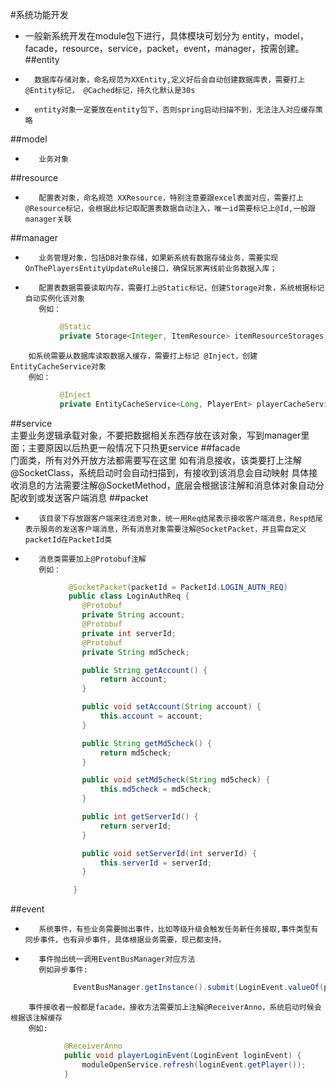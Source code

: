 #系统功能开发
-    一般新系统开发在module包下进行，具体模块可划分为 entity，model，facade，resource，service，packet，event，manager，按需创建。
##entity
-       数据库存储对象，命名规范为XXEntity,定义好后会自动创建数据库表，需要打上@Entity标记， @Cached标记，持久化默认是30s
-       entity对象一定要放在entity包下，否则spring启动扫描不到，无法注入对应缓存策略
##model
-        业务对象
##resource
-        配置表对象，命名规范 XXResource，特别注意要跟excel表面对应，需要打上@Resource标记，会根据此标记取配置表数据自动注入，唯一id需要标记上@Id,一般跟manager关联
##manager
-        业务管理对象，包括DB对象存储，如果新系统有数据存储业务，需要实现OnThePlayersEntityUpdateRule接口，确保玩家离线前业务数据入库；
-        配置表数据需要读取内存，需要打上@Static标记，创建Storage对象，系统根据标记自动实例化该对象
         例如：
```java
           @Static
           private Storage<Integer, ItemResource> itemResourceStorages;
```
        如系统需要从数据库读取数据入缓存，需要打上标记 @Inject，创建EntityCacheService对象
        例如：
```java
           @Inject
           private EntityCacheService<Long, PlayerEnt> playerCacheService;
 ```       
##service  
        主要业务逻辑承载对象，不要把数据相关东西存放在该对象，写到manager里面；主要原因以后热更一般情况下只热更service
##facade   
        门面类，所有对外开放方法都需要写在这里
        如有消息接收，该类要打上注解@SocketClass，系统启动时会自动扫描到，有接收到该消息会自动映射
        具体接收消息的方法需要注解@SocketMethod，底层会根据该注解和消息体对象自动分配收到或发送客户端消息
##packet   
-        该目录下存放跟客户端来往消息对象，统一用Req结尾表示接收客户端消息，Resp结尾表示服务的发送客户端消息，所有消息对象需要注解@SocketPacket，并且需自定义packetId在PacketId类
-        消息类需要加上@Protobuf注解
         例如：
```java
             @SocketPacket(packetId = PacketId.LOGIN_AUTN_REQ)
             public class LoginAuthReq {
              	@Protobuf
              	private String account;
              	@Protobuf
              	private int serverId;
              	@Protobuf
              	private String md5check;

              	public String getAccount() {
              		return account;
              	}

              	public void setAccount(String account) {
              		this.account = account;
              	}

              	public String getMd5check() {
              		return md5check;
              	}

              	public void setMd5check(String md5check) {
              		this.md5check = md5check;
              	}

              	public int getServerId() {
              		return serverId;
              	}

              	public void setServerId(int serverId) {
              		this.serverId = serverId;
              	}

              }
 ```  
##event        
-        系统事件，有些业务需要抛出事件，比如等级升级会触发任务新任务接取,事件类型有同步事件，也有异步事件，具体根据业务需要，现已都支持。
-        事件抛出统一调用EventBusManager对应方法
         例如异步事件:
```java
              EventBusManager.getInstance().submit(LoginEvent.valueOf(player));
```        
        事件接收者一般都是facade，接收方法需要加上注解@ReceiverAnno，系统启动时候会根据该注解缓存
        例如:
```java
            @ReceiverAnno
            public void playerLoginEvent(LoginEvent loginEvent) {
                moduleOpenService.refresh(loginEvent.getPlayer());
            }
```  


